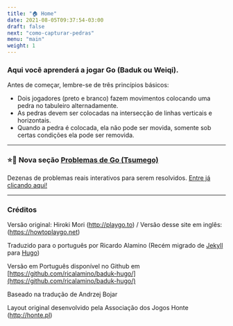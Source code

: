 ```yaml
---
title: "🏠 Home"
date: 2021-08-05T09:37:54-03:00
draft: false
next: "como-capturar-pedras"
menu: "main"
weight: 1
---
```


### Aqui você aprenderá a jogar Go (**Baduk** ou Weiqi). 
Antes de começar, lembre-se de três princípios básicos:

- Dois jogadores (preto e branco) fazem movimentos colocando uma pedra no tabuleiro alternadamente.
- As pedras devem ser colocadas na intersecção de linhas verticais e horizontais.
- Quando a pedra é colocada, ela não pode ser movida, somente sob certas condições ela pode ser removida.

----

### ⭐🚀 Nova seção [**Problemas de Go (Tsumego)**](/tsumego) 

Dezenas de problemas reais interativos para serem resolvidos. [Entre já clicando aqui!](/tsumego)  

---
### Créditos 

Versão original: Hiroki Mori (http://playgo.to) / Versão desse site em inglês: (https://howtoplaygo.net)

Traduzido para o português por Ricardo Alamino (Recém migrado de [Jekyll](https://jekyllrb.com/) para [Hugo](https://gohugo.io/))

Versão em Português disponível no Github em [https://github.com/ricalamino/baduk-hugo/](https://github.com/ricalamino/baduk-hugo/)

Baseado na tradução de Andrzej Bojar

Layout original desenvolvido pela Associação dos Jogos Honte (http://honte.pl)